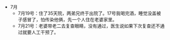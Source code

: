 - 7月
  - 7月19号：住了35天院，两弟兄终于出院了。17号我喝完酒，睡觉没盖被子感冒了，怕传染他俩，先一个人住在老婆家里。
  - 7月21号：老婆带老二去复查眼睛，没有通过，医生说如果下次复查还不通过就要人工干预了。

